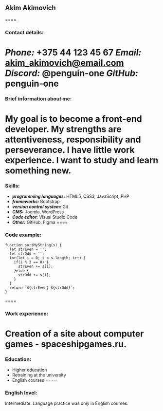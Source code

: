 ## Akim Akimovich
====


### Contact details:
***Phone:*** +375 44 123 45 67
***Email:*** akim_akimovich@email.com
***Discord:*** @penguin-one
***GitHub:*** penguin-one
====


### Brief information about me:
My goal is to become a front-end developer. My strengths are attentiveness, responsibility and perseverance. I have little work experience. I want to study and learn something new.
====


### Skills:
* ***programming languages:*** HTML5, CSS3, JavaScript, PHP
* ***frameworks:*** Bootstrap
* ***version control system:*** Git
* ***CMS:*** Joomla, WordPress
* ***Code editor:*** Visual Studio Code
* ***Other:*** GitHub, Figma
====


### Code example:
```
function sortMyString(s) {
  let strEven = '';
  let strOdd = '';
  for(let i = 0; i < s.length; i++) {
    if(i % 2 == 0) {
      strEven += s[i];
    }else {
      strOdd += s[i];
    }
  }
  return `${strEven} ${strOdd}`;
}
```
====


### Work experience:
Creation of a site about computer games - spaceshipgames.ru.
====


### Education:
* Higher education
* Retraining at the university
* English courses
====


### English level: 
Intermediate. Language practice was only in English courses.